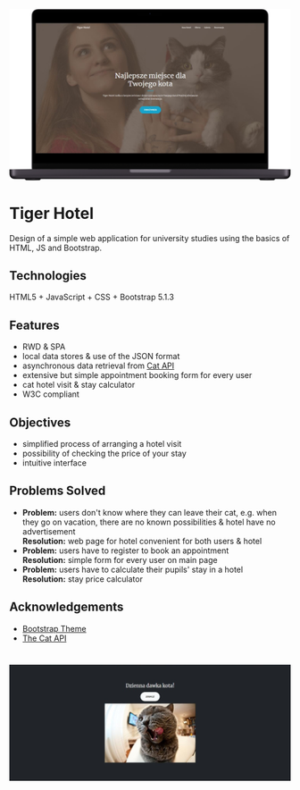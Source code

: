![alt text](./demo.png?raw=true "Demo")

# Tiger Hotel

Design of a simple web application for university studies using the basics of HTML, JS and Bootstrap.


## Technologies

HTML5 + JavaScript + CSS + Bootstrap 5.1.3


## Features

- RWD & SPA
- local data stores & use of the JSON format
- asynchronous data retrieval from [Cat API](https://thecatapi.com/)
- extensive but simple appointment booking form for every user
- cat hotel visit & stay calculator
- W3C compliant

## Objectives

- simplified process of arranging a hotel visit
- possibility of checking the price of your stay
- intuitive interface
## Problems Solved

- **Problem:** users don't know where they can leave their cat, e.g. when they go on vacation, there are no known possibilities & hotel have no advertisement\
    **Resolution:** web page for hotel convenient for both users & hotel
- **Problem:** users have to register to book an appointment\
    **Resolution:** simple form for every user on main page
- **Problem:** users have to calculate their pupils' stay in a hotel\
    **Resolution:** stay price calculator



## Acknowledgements

 - [Bootstrap Theme](https://startbootstrap.com/theme/creative)
 - [The Cat API](https://thecatapi.com/)

#
![alt text](./demo3.jpg?raw=true "Demo")